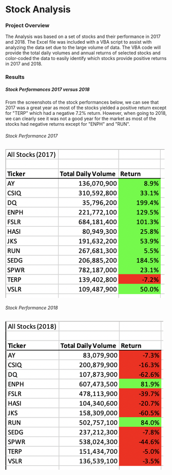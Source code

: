 # Stock Analysis

### Project Overview
The Analysis was based on a set of stocks and their performance in 2017 and 2018. The Excel file was included with a VBA script to assist with analyzing the data set due to the large volume of data. The VBA code will provide the total daily volumes and annual returns of selected stocks and color-coded the data to easily identify which stocks provide positive returns in 2017 and 2018. 

### Results
##### Stock Performances 2017 versus 2018
From the screenshots of the stock performances below, we can see that 2017 was a great year as most of the stocks yielded a positive return except for "TERP" which had a negative 7.2% return. However, when going to 2018, we can clearly see it was not a good year for the market as most of the stocks had negative returns except for "ENPH" and "RUN". 
###### Stock Performance 2017
![alt text](https://github.com/kannguyen1210/stock_analysis/blob/main/Resources/Stock_Performance_2017.png)
###### Stock Performance 2018
![alt text](https://github.com/kannguyen1210/stock_analysis/blob/main/Resources/Stock_Performance_2018.png)
